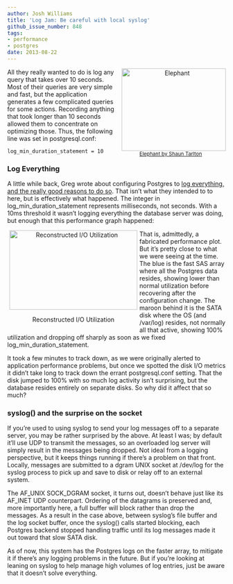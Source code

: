 ```yaml
---
author: Josh Williams
title: 'Log Jam: Be careful with local syslog'
github_issue_number: 848
tags:
- performance
- postgres
date: 2013-08-22
---
```


<div class="separator" style="clear: both; float: right; text-align: center;"><a href="http://www.flickr.com/photos/shauntarlton/336510796/" style="clear: right; margin-bottom: 1em; margin-left: 1em;"><img alt="Elephant" border="0" height="190" src="/blog/2013/08/log-jam-be-careful-with-local-syslog/image-0.jpeg" width="240"/></a><br/>
<small><a href="http://www.flickr.com/photos/gadl/">Elephant by Shaun Tarlton</a></small></div>

All they really wanted to do is log any query that takes over 10 seconds. Most of their queries are very simple and fast, but the application generates a few complicated queries for some actions. Recording anything that took longer than 10 seconds allowed them to concentrate on optimizing those. Thus, the following line was set in postgresql.conf:

```
log_min_duration_statement = 10
```

### Log Everything

A little while back, Greg wrote about configuring Postgres to [log everything, and the really good reasons to do so](/blog/2012/06/logstatement-postgres-all-full-logging/). That isn’t what they intended to to here, but is effectively what happened. The integer in log_min_duration_statement represents milliseconds, not seconds. With a 10ms threshold it wasn’t logging everything the database server was doing, but enough that this performance graph happened:

<div class="separator" style="clear: both; float: left; text-align: center; width: 305px"><img alt="Reconstructed I/O Utilization" height="183" src="/blog/2013/08/log-jam-be-careful-with-local-syslog/image-1.png" title="Reconstructed I/O Utilization" width="295"/><p class="wp-caption-text">Reconstructed I/O Utilization</p></div>

That is, admittedly, a fabricated performance plot. But it’s pretty close to what we were seeing at the time. The blue is the fast SAS array where all the Postgres data resides, showing lower than normal utilization before recovering after the configuration change. The maroon behind it is the SATA disk where the OS (and /var/log) resides, not normally all that active, showing 100% utilization and dropping off sharply as soon as we fixed log_min_duration_statement.

It took a few minutes to track down, as we were originally alerted to application performance problems, but once we spotted the disk I/O metrics it didn’t take long to track down the errant postgresql.conf setting. That the disk jumped to 100% with so much log activity isn’t surprising, but the database resides entirely on separate disks. So why did it affect that so much?

### syslog() and the surprise on the socket

If you’re used to using syslog to send your log messages off to a separate server, you may be rather surprised by the above. At least I was; by default it’ll use UDP to transmit the messages, so an overloaded log server will simply result in the messages being dropped. Not ideal from a logging perspective, but it keeps things running if there’s a problem on that front. Locally, messages are submitted to a dgram UNIX socket at /dev/log for the syslog process to pick up and save to disk or relay off to an external system.

The AF_UNIX SOCK_DGRAM socket, it turns out, doesn’t behave just like its AF_INET UDP counterpart. Ordering of the datagrams is preserved and, more importantly here, a full buffer will block rather than drop the messages. As a result in the case above, between syslog’s file buffer and the log socket buffer, once the syslog() calls started blocking, each Postgres backend stopped handling traffic until its log messages made it out toward that slow SATA disk.

As of now, this system has the Postgres logs on the faster array, to mitigate it if there’s any logging problems in the future. But if you’re looking at leaning on syslog to help manage high volumes of log entries, just be aware that it doesn’t solve everything.
